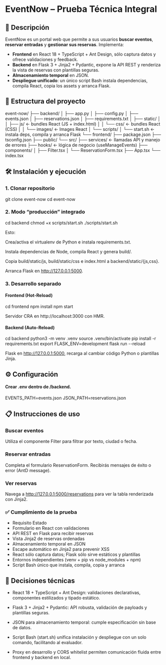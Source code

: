 # EventNow – Prueba Técnica Integral

## 🎯 Descripción

EventNow es un portal web que permite a sus usuarios **buscar eventos**, **reservar entradas** y **gestionar sus reservas**. Implementa:

- **Frontend** en React 18 + TypeScript + Ant Design, sólo captura datos y ofrece validaciones y feedback.
- **Backend** en Flask 3 + Jinja2 + Pydantic, expone la API REST y renderiza la vista de reservas con plantillas seguras.
- **Almacenamiento temporal** en JSON.
- **Despliegue unificado**: un único script Bash instala dependencias, compila React, copia los assets y arranca Flask.

## 📂 Estructura del proyecto

event-now/
├── backend/
│ ├── app.py
│ ├── config.py
│ ├── events.json
│ ├── reservations.json
│ ├── requirements.txt
│ ├── static/
│ │ ├── js/ ← bundles React (JS + index.html)
│ │ └── css/ ← bundles React (CSS)
│ │ └── images/ ← Images React
│ └── scripts/
│ └── start.sh ← instala deps, compila y arranca Flask
└── frontend/
├── package.json
├── tsconfig.json
├── public/
└── src/
├── services/ ← llamadas API y manejo de errores
├── hooks/ ← lógica de negocio (useManageEvents)
├── components/
│ ├── Filter.tsx
│ └── ReservationForm.tsx
├── App.tsx
└── index.tsx

## 🛠️ Instalación y ejecución

### 1. Clonar repositorio

git clone <repo-url> event-now
cd event-now

### 2. Modo “producción” integrado

cd backend
chmod +x scripts/start.sh
./scripts/start.sh

Esto:

Crea/activa el virtualenv de Python e instala requirements.txt.

Instala dependencias de Node, compila React y genera build/.

Copia build/static/js, build/static/css e index.html a backend/static/{js,css}.

Arranca Flask en http://127.0.0.1:5000.

### 3. Desarrollo separado

#### Frontend (Hot-Reload)

cd frontend
npm install
npm start

Servidor CRA en http://localhost:3000 con HMR.

#### Backend (Auto-Reload)

cd backend
python3 -m venv .venv
source .venv/bin/activate
pip install -r requirements.txt
export FLASK_ENV=development
flask run --reload

Flask en http://127.0.0.1:5000, recarga al cambiar código Python o plantillas Jinja.

## ⚙️ Configuración

#### Crear .env dentro de /backend.

EVENTS_PATH=events.json
JSON_PATH=reservations.json

## 📋 Instrucciones de uso

### Buscar eventos

Utiliza el componente Filter para filtrar por texto, ciudad o fecha.

### Reservar entradas

Completa el formulario ReservationForm.
Recibirás mensajes de éxito o error (AntD message).

### Ver reservas

Navega a http://127.0.0.1:5000/reservations para ver la tabla renderizada con Jinja2.

### ✅ Cumplimiento de la prueba

- Requisito Estado
- Formulario en React con validaciones
- API REST en Flask para recibir reservas
- Vista Jinja2 de reservas ordenadas
- Almacenamiento temporal en JSON
- Escape automático en Jinja2 para prevenir XSS
- React sólo captura datos; Flask sólo sirve estáticos y plantillas
- Entornos independientes (venv + pip vs node_modules + npm)
- Script Bash único que instala, compila, copia y arranca

## 📖 Decisiones técnicas

- React 18 + TypeScript + Ant Design: validaciones declarativas, componentes estilizados y tipado estático.

- Flask 3 + Jinja2 + Pydantic: API robusta, validación de payloads y plantillas seguras.

- JSON para almacenamiento temporal: cumple especificación sin base de datos.

- Script Bash (start.sh) unifica instalación y despliegue con un solo comando, facilitando al evaluador.

- Proxy en desarrollo y CORS whitelist permiten comunicación fluida entre frontend y backend en local.
